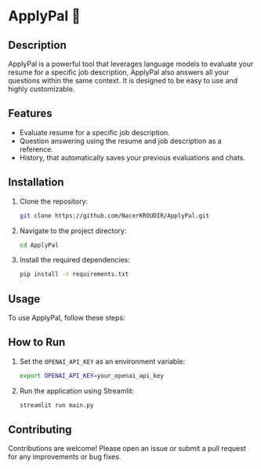 # ApplyPal 🧠

## Description
ApplyPal is a powerful tool that leverages language models to evaluate your resume for a specific job description, ApplyPal also answers all your questions within the same context. It is designed to be easy to use and highly customizable.

## Features
- Evaluate resume for a specific job description.
- Question answering using the resume and job description as a reference.
- History, that automatically saves your previous evaluations and chats.

## Installation
1. Clone the repository:
    ```sh
    git clone https://github.com/NacerKROUDIR/ApplyPal.git
    ```
2. Navigate to the project directory:
    ```sh
    cd ApplyPal
    ```
3. Install the required dependencies:
    ```sh
    pip install -r requirements.txt
    ```

## Usage
To use ApplyPal, follow these steps:

## How to Run
1. Set the `OPENAI_API_KEY` as an environment variable:
    ```sh
    export OPENAI_API_KEY=your_openai_api_key
    ```
2. Run the application using Streamlit:
    ```sh
    streamlit run main.py
    ```

## Contributing
Contributions are welcome! Please open an issue or submit a pull request for any improvements or bug fixes.
